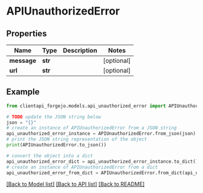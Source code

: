 # APIUnauthorizedError


## Properties

Name | Type | Description | Notes
------------ | ------------- | ------------- | -------------
**message** | **str** |  | [optional] 
**url** | **str** |  | [optional] 

## Example

```python
from clientapi_forgejo.models.api_unauthorized_error import APIUnauthorizedError

# TODO update the JSON string below
json = "{}"
# create an instance of APIUnauthorizedError from a JSON string
api_unauthorized_error_instance = APIUnauthorizedError.from_json(json)
# print the JSON string representation of the object
print(APIUnauthorizedError.to_json())

# convert the object into a dict
api_unauthorized_error_dict = api_unauthorized_error_instance.to_dict()
# create an instance of APIUnauthorizedError from a dict
api_unauthorized_error_from_dict = APIUnauthorizedError.from_dict(api_unauthorized_error_dict)
```
[[Back to Model list]](../README.md#documentation-for-models) [[Back to API list]](../README.md#documentation-for-api-endpoints) [[Back to README]](../README.md)


